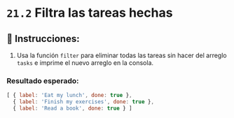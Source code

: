 # `21.2` Filtra las tareas hechas

## 📝 Instrucciones:

1. Usa la función `filter` para eliminar todas las tareas sin hacer del arreglo `tasks` e imprime el nuevo arreglo en la consola.

### Resultado esperado:

```js
[ { label: 'Eat my lunch', done: true },
  { label: 'Finish my exercises', done: true },
  { label: 'Read a book', done: true } ]
```